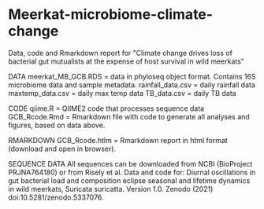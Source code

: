 # Meerkat-microbiome-climate-change

Data, code and Rmarkdown report for "Climate change drives loss of bacterial gut mutualists at the expense of host survival in wild meerkats"

DATA
meerkat_MB_GCB.RDS = data in phyloseq object format. Contains 16S microbiome data and sample metadata.
rainfall_data.csv = daily rainfall data
maxtemp_data.csv = daily max temp data
TB_data.csv = daily TB data

CODE
qiime.R = QIIME2 code that processes sequence data
GCB_Rcode.Rmd = Rmarkdown file with code to generate all analyses and figures, based on data above.

RMARKDOWN
GCB_Rcode.htlm = Rmarkdown report in html format (download and open in browser). 

SEQUENCE DATA
All sequences can be downloaded from NCBI (BioProject PRJNA764180) or from Risely et al. Data and code for: Diurnal oscillations in gut bacterial load and composition eclipse seasonal and lifetime dynamics in wild meerkats, Suricata suricatta. Version 1.0. Zenodo (2021) doi:10.5281/zenodo.5337076.
